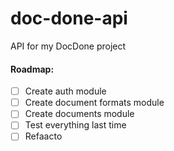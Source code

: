 # doc-done-api

API for my DocDone project

#### Roadmap:

- [ ] Create auth module
- [ ] Create document formats module
- [ ] Create documents module
- [ ] Test everything last time
- [ ] Refaacto
